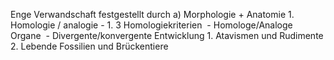 Enge Verwandschaft festgestellt durch
	a) Morphologie + Anatomie
		1. Homologie / analogie
				- 1. 3 Homologiekriterien 
			- Homologe/Analoge Organe 
				- Divergente/konvergente Entwicklung
		1. Atavismen und Rudimente
		2. Lebende Fossilien und Brückentiere